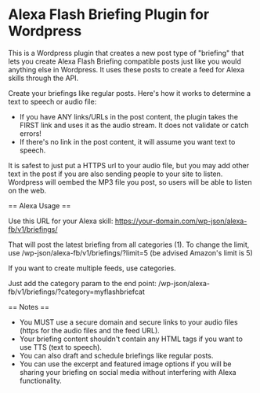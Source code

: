 # Alexa Flash Briefing Plugin for Wordpress

This is a Wordpress plugin that creates a new post type of "briefing" that lets you create Alexa Flash Briefing compatible posts just like you would anything else in Wordpress. It uses these posts to create a feed for Alexa skills through the API.

Create your briefings like regular posts. Here's how it works to determine a text to speech or audio file:

* If you have ANY links/URLs in the post content, the plugin takes the FIRST link and uses it as the audio stream. It does not validate or catch errors!
* If there's no link in the post content, it will assume you want text to speech.

It is safest to just put a HTTPS url to your audio file, but you may add other text in the post if you are also sending people to your site to listen. Wordpress will oembed the MP3 file you post, so users will be able to listen on the web.

== Alexa Usage ==

Use this URL for your Alexa skill: https://your-domain.com/wp-json/alexa-fb/v1/briefings/

That will post the latest briefing from all categories (1). To change the limit, use /wp-json/alexa-fb/v1/briefings/?limit=5 (be advised Amazon's limit is 5)

If you want to create multiple feeds, use categories.

Just add the category param to the end point: /wp-json/alexa-fb/v1/briefings/?category=myflashbriefcat

== Notes ==

* You MUST use a secure domain and secure links to your audio files (https for the audio files and the feed URL).
* Your briefing content shouldn't contain any HTML tags if you want to use TTS (text to speech).
* You can also draft and schedule briefings like regular posts.
* You can use the excerpt and featured image options if you will be sharing your briefing on social media without interfering with Alexa functionality.